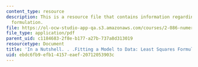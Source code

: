 ```yaml
---
content_type: resource
description: This is a resource file that contains information regarding least squares
  formulation.
file: https://ol-ocw-studio-app-qa.s3.amazonaws.com/courses/2-086-numerical-computation-for-mechanical-engineers-fall-2014/ebdc6fb9efb14157eaef20712053903c_MIT2_086F14_Fitting_Data.pdf
file_type: application/pdf
parent_uid: c1184683-2f8e-b177-a27b-737a8d313019
resourcetype: Document
title: 'In a Nutshell. . .Fitting a Model to Data: Least Squares Formulation'
uid: ebdc6fb9-efb1-4157-eaef-20712053903c
---
```

